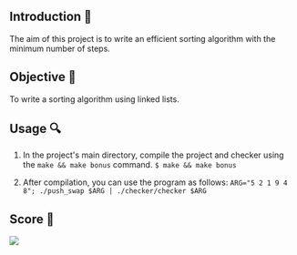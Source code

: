 ## Introduction 🚀

The aim of this project is to write an efficient sorting algorithm with the minimum number of steps.

## Objective 🎯

To write a sorting algorithm using linked lists.

## Usage 🔍

1. In the project's main directory, compile the project and checker using the `make && make bonus` command.
   `$ make && make bonus` 

2.  After compilation, you can use the program as follows:
    `ARG="5 2 1 9 4 8"; ./push_swap $ARG | ./checker/checker $ARG`
    
## Score 🥇
![](https://i.ibb.co/VCjrVZb/success.png)
